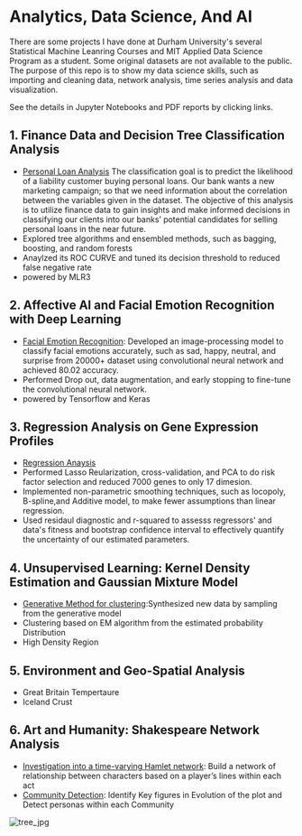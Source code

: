 
# Analytics, Data Science, And AI

There are some projects I have done at Durham University's several Statistical Machine Leanring Courses and MIT Applied Data Science Program as a student. Some original datasets are not available to the public. The purpose of this repo is to show my data science skills, such as importing and cleaning data, network analysis, time series analysis and data visualization.

See the details in Jupyter Notebooks and PDF reports by clicking links.

## 1. Finance Data and Decision Tree Classification Analysis
* [Personal Loan Analysis](http://htmlpreview.github.io/?https://github.com/Amberisfree/datascience.github.io/blob/main/Bank_loan_Analysis/bank_loan.html) The classification goal is to predict the likelihood of a liability customer buying personal loans. Our bank wants a new marketing campaign; so that we need information about the correlation between the variables given in the dataset. The objective of this analysis is to utilize finance data to gain insights and make informed decisions in classifying our clients into our banks’ potential candidates for selling personal loans in the near future.
* Explored tree algorithms and ensembled methods, such as bagging, boosting, and random forests
* Anaylzed its ROC CURVE and tuned its decision threshold to reduced false negative rate 
* powered by MLR3

## 2. Affective AI and Facial Emotion Recognition with Deep Learning

* [Facial Emotion Recognition](http://htmlpreview.github.io/?https://github.com/Amberisfree/datascience.github.io/blob/c7b8338f8652429e9c0ba01395e977b079f8055f/Affective_AI_Project.html): Developed an image-processing model to classify facial emotions accurately, such as sad, happy, neutral, and surprise from 20000+ dataset using convolutional neural network and achieved 80.02 accuracy.
* Performed Drop out, data augmentation, and early stopping to fine-tune the convolutional neural network.
* powered by Tensorflow and Keras

## 3. Regression Analysis on Gene Expression Profiles
* [Regression Anaysis]()
* Performed Lasso Reularization, cross-validation, and PCA to do risk factor selection and reduced 7000 genes to only 17 dimesion.
* Implemented non-parametric smoothing techniques, such as locopoly, B-spline,and Additive model, to make fewer assumptions than linear regression.
* Used residaul diagnostic and r-squared to assesss regressors' and data's fitness and bootstrap confidence interval to effectively quantify the uncertainty of our estimated parameters.

## 4. Unsupervised Learning: Kernel Density Estimation and Gaussian Mixture Model
* [Generative Method for clustering](http://htmlpreview.github.io/?https://github.com/Amberisfree/datascience.github.io/blob/main/UL%20ASML/UL-Summative.html):Synthesized new data by sampling from the generative model  
* Clustering based on EM algorithm from the estimated probability Distribution
* High Density Region










## 5. Environment and Geo-Spatial Analysis
* Great Britain Tempertaure 
* Iceland Crust 

## 6. Art and Humanity: Shakespeare Network Analysis

* [Investigation into a time-varying Hamlet network](https://nbviewer.org/github/Amberisfree/data-science-and-analytic/blob/main/Hamlet%20Network%20Analysis/Hamlet%20character%2002.ipynb): Build a network of relationship between characters based on a player’s lines within each act 
* [Community Detection](): Identify Key figures in Evolution of the plot and Detect personas within each Community








![tree_jpg](https://user-images.githubusercontent.com/92969595/229353317-45f5c321-d68d-41cd-8e9e-9e5629ae2619.png)
